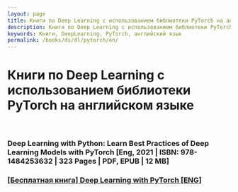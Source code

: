 ```yaml
---
layout: page
title: Книги по Deep Learning с использованием библиотеки PyTorch на английском языке
description: Книги по Deep Learning с использованием библиотеки PyTorch на английском языке
keywords: Книги, DeepLearning, PyTorch, английский язык
permalink: /books/ds/dl/pytorch/en/
---
```


# Книги по Deep Learning с использованием библиотеки PyTorch на английском языке

<br/>

### Deep Learning with Python: Learn Best Practices of Deep Learning Models with PyTorch [Eng, 2021 | ISBN: 978-1484253632 | 323 Pages | PDF, EPUB | 12 MB]

### [[Бесплатная книга] Deep Learning with PyTorch [ENG]](/books/ds/dl/pytorch/deep-learning-with-pytorch/en/)
